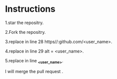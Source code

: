 # Instructions

1.star the repositry.

2.Fork the repositry.

3.replace in line 28 https//:github.com/<user_name>.

4.replace in line 29 alt = <user_name>.

5.replace in line <sub><b><user_name></b></sub>.

I will merge the pull request .
